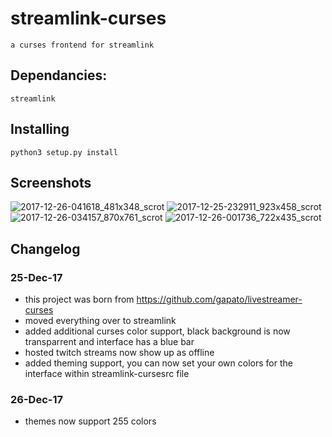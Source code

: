 # streamlink-curses
	a curses frontend for streamlink

## Dependancies:
	streamlink

## Installing
	python3 setup.py install

## Screenshots
![2017-12-26-041618_481x348_scrot](https://user-images.githubusercontent.com/7925769/34354410-a966f6f0-e9f3-11e7-986b-c6723b97c09a.png)
![2017-12-25-232911_923x458_scrot](https://user-images.githubusercontent.com/7925769/34347872-496583d8-e9cc-11e7-9479-2ff981182071.png)
![2017-12-26-034157_870x761_scrot](https://user-images.githubusercontent.com/7925769/34353667-16dcb4fe-e9ef-11e7-9383-6761c214bae1.png)
![2017-12-26-001736_722x435_scrot](https://user-images.githubusercontent.com/7925769/34348751-6d9fff66-e9d2-11e7-9e3b-de66f30891a4.png)

## Changelog
### 25-Dec-17
- this project was born from https://github.com/gapato/livestreamer-curses
- moved everything over to streamlink
- added additional curses color support, black background is now transparrent and interface has a blue bar
- hosted twitch streams now show up as offline
- added theming support, you can now set your own colors for the interface within streamlink-cursesrc file

### 26-Dec-17
- themes now support 255 colors
